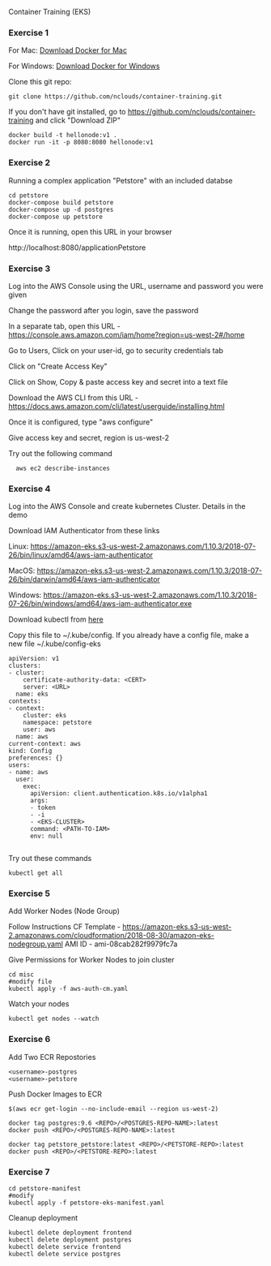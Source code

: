 
Container Training (EKS)

### Exercise 1

 For Mac: [Download Docker for Mac](https://docs.docker.com/docker-for-mac/install/)

 For Windows:  [Download Docker for Windows](https://docs.docker.com/docker-for-windows/install/)

 Clone this git repo: 
 ```
 git clone https://github.com/nclouds/container-training.git
 ```
 If you don't have git installed, go to https://github.com/nclouds/container-training and click "Download ZIP"

```
docker build -t hellonode:v1 .
docker run -it -p 8080:8080 hellonode:v1

```

### Exercise 2

Running a complex application "Petstore" with an included databse

```
cd petstore
docker-compose build petstore
docker-compose up -d postgres
docker-compose up petstore
```

Once it is running, open this URL in your browser

http://localhost:8080/applicationPetstore


### Exercise 3

  Log into the AWS Console using the URL, username and password you were given

  Change the password after you login, save the password

  In a separate tab, open this URL - https://console.aws.amazon.com/iam/home?region=us-west-2#/home

  Go to Users, Click on your user-id, go to security credentials tab

  Click on "Create Access Key"

  Click on Show, Copy & paste access key and secret into a text file



  Download the AWS CLI from this URL - https://docs.aws.amazon.com/cli/latest/userguide/installing.html

  Once it is configured, type "aws configure"

  Give access key and secret, region is us-west-2

  Try out the following command

```
  aws ec2 describe-instances

```

### Exercise 4

Log into the AWS Console and create kubernetes Cluster. Details in the demo


Download IAM Authenticator from these links

Linux: https://amazon-eks.s3-us-west-2.amazonaws.com/1.10.3/2018-07-26/bin/linux/amd64/aws-iam-authenticator

MacOS: https://amazon-eks.s3-us-west-2.amazonaws.com/1.10.3/2018-07-26/bin/darwin/amd64/aws-iam-authenticator

Windows: https://amazon-eks.s3-us-west-2.amazonaws.com/1.10.3/2018-07-26/bin/windows/amd64/aws-iam-authenticator.exe

Download kubectl from [here](https://kubernetes.io/docs/tasks/tools/install-kubectl/)

Copy this file to ~/.kube/config. 
If you already have a config file, make a new file ~/.kube/config-eks

```
apiVersion: v1
clusters:
- cluster:
    certificate-authority-data: <CERT>
    server: <URL>
  name: eks
contexts:
- context:
    cluster: eks
    namespace: petstore
    user: aws
  name: aws
current-context: aws
kind: Config
preferences: {}
users:
- name: aws
  user:
    exec:
      apiVersion: client.authentication.k8s.io/v1alpha1
      args:
      - token
      - -i
      - <EKS-CLUSTER>
      command: <PATH-TO-IAM>
      env: null


```

Try out these commands

```
kubectl get all

```


### Exercise 5

Add Worker Nodes (Node Group)

Follow Instructions
CF Template - https://amazon-eks.s3-us-west-2.amazonaws.com/cloudformation/2018-08-30/amazon-eks-nodegroup.yaml
AMI ID - ami-08cab282f9979fc7a

Give Permissions for Worker Nodes to join cluster


```
cd misc
#modify file
kubectl apply -f aws-auth-cm.yaml

```

Watch your nodes

```
kubectl get nodes --watch
```

### Exercise 6

Add Two ECR Repostories 

```
<username>-postgres
<username>-petstore
```


Push Docker Images to ECR

```
$(aws ecr get-login --no-include-email --region us-west-2)

docker tag postgres:9.6 <REPO>/<POSTGRES-REPO-NAME>:latest
docker push <REPO>/<POSTGRES-REPO-NAME>:latest

docker tag petstore_petstore:latest <REPO>/<PETSTORE-REPO>:latest
docker push <REPO>/<PETSTORE-REPO>:latest

```

### Exercise 7

```
cd petstore-manifest
#modify
kubectl apply -f petstore-eks-manifest.yaml
```

Cleanup deployment
```
kubectl delete deployment frontend
kubectl delete deployment postgres
kubectl delete service frontend
kubectl delete service postgres
```








